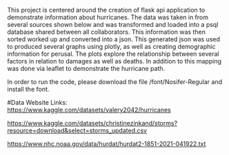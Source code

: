 This project is centered around the creation of flask api application to demonstrate information about hurricanes. The data was taken in from several sources shown below and was transformed and loaded into a psql database shared between all collaborators. This information was then sorted worked up and converted into a json. This generated json was used to produced several graphs using plotly, as well as creating demographic information for perusal. The plots explore the relationship between several factors in relation to damages as well as deaths. In addition to this mapping was done via leaflet to demonstrate the hurricane path. 

In order to run the code, please download the file /font/Nosifer-Regular and install the font.

#Data Website Links: https://www.kaggle.com/datasets/valery2042/hurricanes

https://www.kaggle.com/datasets/christinezinkand/storms?resource=download&select=storms_updated.csv

https://www.nhc.noaa.gov/data/hurdat/hurdat2-1851-2021-041922.txt

